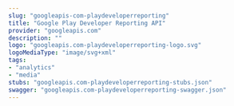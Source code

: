 ```yaml
---
slug: "googleapis-com-playdeveloperreporting"
title: "Google Play Developer Reporting API"
provider: "googleapis.com"
description: ""
logo: "googleapis.com-playdeveloperreporting-logo.svg"
logoMediaType: "image/svg+xml"
tags:
- "analytics"
- "media"
stubs: "googleapis.com-playdeveloperreporting-stubs.json"
swagger: "googleapis.com-playdeveloperreporting-swagger.json"
---
```


